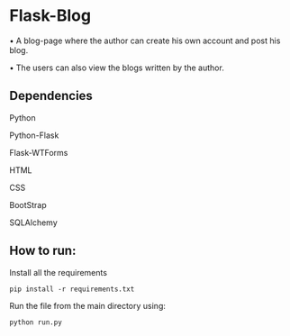 # Flask-Blog

• A blog-page where the author can create his own account and post his blog.

• The users can also view the blogs written by the author.

## Dependencies

Python

Python-Flask

Flask-WTForms

HTML

CSS

BootStrap

SQLAlchemy

## How to run:

Install all the requirements

```
pip install -r requirements.txt
```

Run the file from the main directory using:
 ```
 python run.py
 ```
